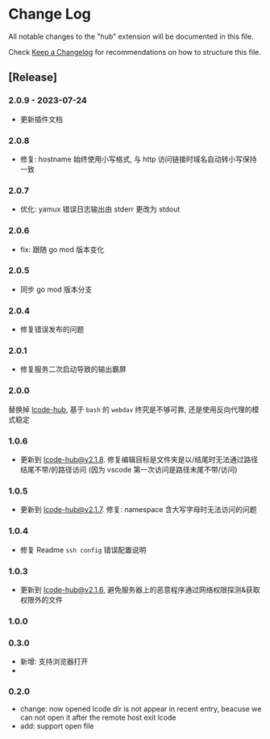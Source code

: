 # Change Log

All notable changes to the "hub" extension will be documented in this file.

Check [Keep a Changelog](http://keepachangelog.com/) for recommendations on how to structure this file.

## [Release]

### 2.0.9 - 2023-07-24

- 更新插件文档

### 2.0.8

- 修复: hostname 始终使用小写格式, 与 http 访问链接时域名自动转小写保持一致

### 2.0.7

- 优化: yamux 错误日志输出由 stderr 更改为 stdout

### 2.0.6

- fix: 跟随 go mod 版本变化

### 2.0.5

- 同步 go mod 版本分支

### 2.0.4

- 修复错误发布的问题

### 2.0.1

- 修复服务二次启动导致的输出霸屏

### 2.0.0

替换掉 [lcode-hub](https://github.com/vscode-lcode/lcode-hub), 基于 `bash` 的 `webdav` 终究是不够可靠, 还是使用反向代理的模式稳定

### 1.0.6

- 更新到 lcode-hub@v2.1.8. 修复编辑目标是文件夹是以/结尾时无法通过路径结尾不带/的路径访问 (因为 vscode 第一次访问是路径末尾不带/访问)

### 1.0.5

- 更新到 lcode-hub@v2.1.7. 修复: namespace 含大写字母时无法访问的问题

### 1.0.4

- 修复 Readme `ssh config` 错误配置说明

### 1.0.3

- 更新到 lcode-hub@v2.1.6, 避免服务器上的恶意程序通过网络权限探测&获取权限外的文件

### 1.0.0

### 0.3.0

- 新增: 支持浏览器打开
-

### 0.2.0

- change: now opened lcode dir is not appear in recent entry, beacuse we can not open it after the remote host exit lcode
- add: support open file
